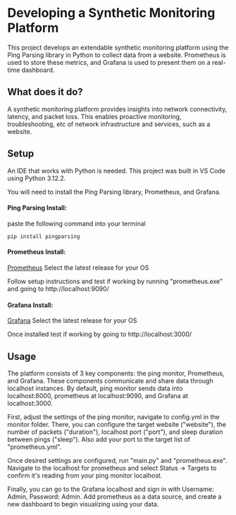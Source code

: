 # Developing a Synthetic Monitoring Platform
This project develops an extendable synthetic monitoring platform using the Ping Parsing library in Python to collect data from a website. Prometheus is used to store these metrics, and Grafana is used to present them on a real-time dashboard.

## What does it do?
A synthetic monitoring platform provides insights into network connectivity, latency, and packet loss. This enables proactive monitoring, troubleshooting, etc of network infrastructure and services, such as a website.


## Setup
An IDE that works with Python is needed. This project was built in VS Code using Python 3.12.2.

You will need to install the Ping Parsing library, Prometheus, and Grafana.

#### Ping Parsing Install:

paste the following command into your terminal
```
pip install pingparsing
```

#### Prometheus Install:

<a href="https://prometheus.io/download/" target="_blank">Prometheus</a> Select the latest release for your OS 

Follow setup instructions and test if working by running "prometheus.exe" and going to http://localhost:9090/

#### Grafana Install:

<a href="https://grafana.com/docs/grafana/latest/setup-grafana/installation/" target="_blank">Grafana</a> Select the latest release for your OS

Once installed test if working by going to http://localhost:3000/

## Usage
The platform consists of 3 key components: the ping monitor, Prometheus, and Grafana. These components communicate and share data through localhost instances. By default, ping monitor sends data into localhost:8000, prometheus at localhost:9090, and Grafana at localhost:3000.

First, adjust the settings of the ping monitor, navigate to config.yml in the monitor folder. There, you can configure the target website ("website"),  the number of packets ("duration"), localhost port ("port"), and sleep duration between pings ("sleep"). Also add your port to the target list of "prometheus.yml".

Once desired settings are configured, run "main.py" and "prometheus.exe". Navigate to the localhost for prometheus and select Status -> Targets to confirm it's reading from your ping monitor localhost.

Finally, you can go to the Grafana localhost and sign in with Username: Admin, Password: Admin. Add prometheus as a data source, and create a new dashboard to begin visualizing using your data.
